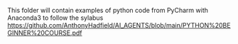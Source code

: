 This folder will contain examples of python code from PyCharm with Anaconda3 to follow the sylabus https://github.com/AnthonyHadfield/AI_AGENTS/blob/main/PYTHON%20BEGINNER%20COURSE.pdf
